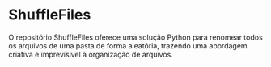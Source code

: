 # ShuffleFiles
O repositório ShuffleFiles oferece uma solução Python para renomear todos os arquivos de uma pasta de forma aleatória, trazendo uma abordagem criativa e imprevisível à organização de arquivos.
